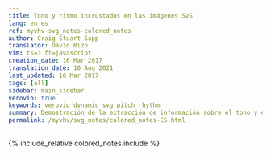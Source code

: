 ```yaml
---
title: Tono y ritmo incrustados en las imágenes SVG
lang: en es
ref: myvhv-svg_notes-colored_notes
author: Craig Stuart Sapp
translator: David Rizo
vim: ts=3 ft=javascript
creation_date: 16 Mar 2017
translation_date: 10 Aug 2021
last_updated: 16 Mar 2017
tags: [all]
sidebar: main_sidebar
verovio: true
keywords: verovio dynamic svg pitch rhythm
summary: Demostración de la extracción de información sobre el tono y el ritmo de las imágenes SVG.
permalink: /myvhv/svg_notes/colored_notes-ES.html
---
```


{% include_relative colored_notes.include %}



